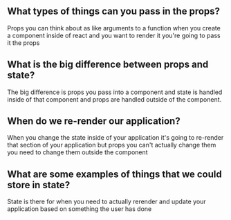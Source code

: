 ## What types of things can you pass in the props?
Props you can think about as like arguments to a function when you create a component inside of react and you want to render it you're going to pass it the props



## What is the big difference between props and state?
The big difference is props you pass into a component and state is handled inside of that component and props are handled outside of the component.



## When do we re-render our application?
When you change the state inside of your application it's going to re-render that section of your application but props you can't actually change them you need to change them outside the component


## What are some examples of things that we could store in state?
State is there for when you need to actually rerender and update your application based on something the user has done